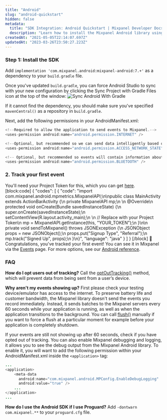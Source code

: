 ```yaml
---
title: "Android"
slug: "android-quickstart"
hidden: false
metadata: 
  title: "SDK Integration: Android Quickstart | Mixpanel Developer Docs"
  description: "Learn how to install the Mixpanel Android library using Gradle. Our documentation will ensure you're successful from installing Mixpanel to sending data."
createdAt: "2021-05-05T22:14:07.697Z"
updatedAt: "2023-03-26T23:50:27.223Z"
---
```

### Step 1: Install the SDK

Add `implementation 'com.mixpanel.android:mixpanel-android:7.+'` as a dependency to your `build.gradle` file.

Once you've updated `build.gradle`, you can force Android Studio to sync with your new configuration by clicking the Sync Project with Gradle Files icon at the top of the window:
![Sync Android With Gradle](https://storage.googleapis.com/cdn-mxpnl-com/static/readme/android-sync-gradle.png)

If it cannot find the dependency, you should make sure you've specified `mavenCentral()` as a repository in `build.gradle`.

Next, add the following permissions in your AndroidManifest.xml:

```java
<!--Required to allow the application to send events to Mixpanel.-->
<uses-permission android:name="android.permission.INTERNET" />

<!--Optional, but recommended so we can send data intelligently based on network conditions -->
<uses-permission android:name="android.permission.ACCESS_NETWORK_STATE" />

<!-- Optional, but recommended so events will contain information about bluetooth state-->
<uses-permission android:name="android.permission.BLUETOOTH" />
```


### 2. Track your first event
You'll need your Project Token for this, which you can get [here](https://mixpanel.com/settings/project). 
[block:code]
{
  "codes": [
    {
      "code": "import com.mixpanel.android.mpmetrics.MixpanelAPI;\n\npublic class MainActivity extends ActionBarActivity {\n  private MixpanelAPI mp;\n  \n  @Override\n  protected void onCreate(Bundle savedInstanceState) {\n    super.onCreate(savedInstanceState);\n    setContentView(R.layout.activity_main);\n    \n    // Replace with your Project Token\n    mp = MixpanelAPI.getInstance(this, \"YOUR_TOKEN\");\n  }\n\n  private void sendToMixpanel() throws JSONException {\n    JSONObject props = new JSONObject();\n    props.put(\"Signup Type\", \"Referral\");\n    mp.track(\"Signed Up\", props);\n  }\n}",
      "language": "java"
    }
  ]
}
[/block]
🎉 Congratulations, you've tracked your first event! You can see it in Mixpanel via the [Events](https://mixpanel.com/report/events) page. For more options, see our [Android reference](doc:android).


### FAQ

**How do I opt users out of tracking?**
Call the [optOutTracking()](http://mixpanel.github.io/mixpanel-android/com/mixpanel/android/mpmetrics/MixpanelAPI.html#optOutTracking--) method, which will prevent data from being sent from a user’s device.

**Why aren't my events showing up?**
First please check your testing device/emulator has access to the internet. To preserve battery life and customer bandwidth, the Mixpanel library doesn't send the events you record immediately. Instead, it sends batches to the Mixpanel servers every 60 seconds while your application is running, as well as when the application transitions to the background. You can call [flush()](http://mixpanel.github.io/mixpanel-android/com/mixpanel/android/mpmetrics/MixpanelAPI.html#flush--) manually if you want to force a flush at a particular moment for example before your application is completely shutdown.

If your events are still not showing up after 60 seconds, check if you have opted out of tracking. You can also enable Mixpanel debugging and logging, it allows you to see the debug output from the Mixpanel Android library. To enable it, you will want to add the following permission within your AndroidManifest.xml inside the `<application>` tag:

```java
...
<application>
    <meta-data
      android:name="com.mixpanel.android.MPConfig.EnableDebugLogging"
      android:value="true" />
    ...
</application>
...
```

**How do I use the Android SDK if I use Proguard?**
Add `-dontwarn com.mixpanel.**` to your `proguard.cfg` file.
